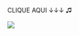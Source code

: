 CLIQUE AQUI ↓↓↓ ♫
<br><br>
<a href="https://benfic4rthur.github.io/Spotify/"><img src="https://encrypted-tbn0.gstatic.com/images?q=tbn:ANd9GcS77TgVgMuNAFlCE419EM6UdLAbcLPkO8-_kw&usqp=CAU"></a>
